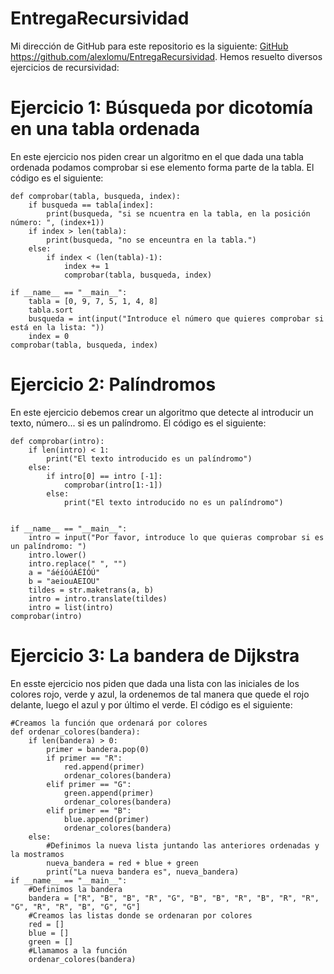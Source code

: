 # EntregaRecursividad
Mi dirección de GitHub para este repositorio es la siguiente: [GitHub](https://github.com/alexlomu/EntregaRecursividad)
https://github.com/alexlomu/EntregaRecursividad.
Hemos resuelto diversos ejercicios de recursividad:
# Ejercicio 1: Búsqueda por dicotomía en una tabla ordenada
En este ejercicio nos piden crear un algoritmo en el que dada una tabla ordenada podamos comprobar si ese elemento forma parte de la tabla. El código es el siguiente:
```
def comprobar(tabla, busqueda, index):
    if busqueda == tabla[index]:
        print(busqueda, "si se ncuentra en la tabla, en la posición número: ", (index+1))
    if index > len(tabla):
        print(busqueda, "no se enceuntra en la tabla.")
    else:
        if index < (len(tabla)-1):
            index += 1
            comprobar(tabla, busqueda, index)

if __name__ == "__main__":
    tabla = [0, 9, 7, 5, 1, 4, 8]
    tabla.sort
    busqueda = int(input("Introduce el número que quieres comprobar si está en la lista: "))
    index = 0
comprobar(tabla, busqueda, index)
```
# Ejercicio 2: Palíndromos
En este ejercicio debemos crear un algoritmo que detecte al introducir un texto, número... si es un palíndromo. El código es el siguiente:
```
def comprobar(intro):
    if len(intro) < 1:
        print("El texto introducido es un palíndromo") 
    else:
        if intro[0] == intro [-1]:
            comprobar(intro[1:-1])
        else:
            print("El texto introducido no es un palíndromo")


if __name__ == "__main__":
    intro = input("Por favor, introduce lo que quieras comprobar si es un palíndromo: ")
    intro.lower()
    intro.replace(" ", "")
    a = "áéíóúÁÉÍÓÚ"
    b = "aeiouAEIOU"
    tildes = str.maketrans(a, b)
    intro = intro.translate(tildes)
    intro = list(intro)
comprobar(intro)
```
# Ejercicio 3: La bandera de Dijkstra
En esste ejercicio nos piden que dada una lista con las iniciales de los colores rojo, verde y azul, la ordenemos de tal manera que quede el rojo delante, luego el azul y por último el verde. El código es el siguiente:
```
#Creamos la función que ordenará por colores 
def ordenar_colores(bandera):
    if len(bandera) > 0:
        primer = bandera.pop(0)
        if primer == "R":
            red.append(primer)
            ordenar_colores(bandera)
        elif primer == "G":
            green.append(primer)
            ordenar_colores(bandera)
        elif primer == "B":
            blue.append(primer)
            ordenar_colores(bandera)
    else:
        #Definimos la nueva lista juntando las anteriores ordenadas y la mostramos
        nueva_bandera = red + blue + green
        print("La nueva bandera es", nueva_bandera)
if __name__ == "__main__":
    #Definimos la bandera
    bandera = ["R", "B", "B", "R", "G", "B", "B", "R", "B", "R", "R", "G", "R", "R", "B", "G", "G"]
    #Creamos las listas donde se ordenaran por colores
    red = []
    blue = []
    green = []
    #Llamamos a la función
    ordenar_colores(bandera)
```
